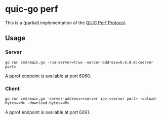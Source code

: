 # quic-go perf

This is a (partial) implementation of the [QUIC Perf Protocol](https://datatracker.ietf.org/doc/html/draft-banks-quic-performance-00).

## Usage

### Server
```commandline
go run cmd/main.go -run-server=true -server-address=0.0.0.0:<server port>
```

A pprof endpoint is available at port 6060.

### Client
```commandline
go run cmd/main.go -server-address=<server ip>:<server port> -upload-bytes=<N> -download-bytes=<M>
```

A pprof endpoint is available at port 6061.
